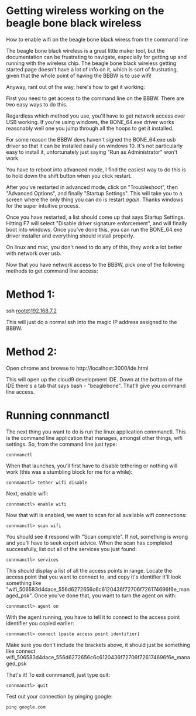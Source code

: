# Getting wireless working on the beagle bone black wireless
How to enable wifi on the beagle bone black wiress  from the command line

The beagle bone black wireless is a great little maker tool, but the documentation can be frustrating to navigate, especially for getting up and running with the wireless chip. The beagle bone black wireless getting started page doesn't have a lot of info on it, which is sort of frustrating, given that the whole point of having the BBBW is to use wifi!

Anyway, rant out of the way, here's how to get it working:

First you need to get access to the command line on the BBBW. There are two easy ways to do this.

Regardless which method you use, you'll have to get network access over USB working. If you're using windows, the BONE_64.exe driver works reasonably well one you jump through all the hoops to get it installed.

For some reason the BBBW devs haven't signed the BONE_64.exe usb driver so that it can be installed easily on windows 10. It's not particularly easy to install it, unfortunately just saying "Run as Administrator" won't work.

You have to reboot into advanced mode, I find the easiest way to do this is to hold down the shift button when you click restart.

After you've restarted in advanced mode, click on "Troubleshoot", then "Advanced Options", and finally "Startup Settings". This will take you to a screen where the only thing you can do is restart *again*. Thanks windows for the super intuitive process.

Once you have restarted, a list should come up that says Startup Settings. Hitting F7 will select "Disable driver signature enforcement", and will finally boot into windows. Once you've done this, you can run the BONE_64.exe driver installer and everything should install properly.

On linux and mac, you don't need to do any of this, they work a lot better with network over usb.

Now that you have network access to the BBBW, pick one of the following methods to get command line access:

# Method 1:

ssh root@192.168.7.2

This will just do a normal ssh into the magic IP address assigned to the BBBW.

# Method 2:

Open chrome and browse to http://localhost:3000/ide.html

This will open up the cloud9 development IDE. Down at the bottom of the IDE there's a tab that says bash - "beaglebone". That'll give you command line access.

# Running connmanctl

The next thing you want to do is run the linux application connmanctl. This is the command line application that manages, amongst other things, wifi settings. So, from the command line just type:

`connmanctl`

When that launches, you'll first have to disable tethering or nothing will work (this was a stumbling block for me for a while):

`connmanctl> tether wifi disable`

Next, enable wifi:

`connmanctl> enable wifi`

Now that wifi is enabled, we want to scan for all available wifi connections:

`connmanctl> scan wifi`

You should see it respond with "Scan complete". If not, something is wrong and you'll have to seek expert advice. When the scan has completed successfully, list out all of the services you just found:

`connmanctl> services`

This should display a list of all the access points in range. Locate the access point that you want to connect to, and copy it's identifier it'll look something like "wifi_506583d4dace_556d6272656c6c6120436f72706f726174696f6e_managed_psk". Once you've done that, you want to turn the agent on with:

`connmanctl> agent on`

With the agent running, you have to tell it to connect to the access point identifier you copied earlier:

`connmanctl> connect [paste access point identifier]`

Make sure you don't include the brackets above, it should just be something like connect wifi_506583d4dace_556d6272656c6c6120436f72706f726174696f6e_managed_psk 

That's it! To exit connmanctl, just type quit: 

`connmanctl> quit`

Test out your connection by pinging google:

`ping google.com`


